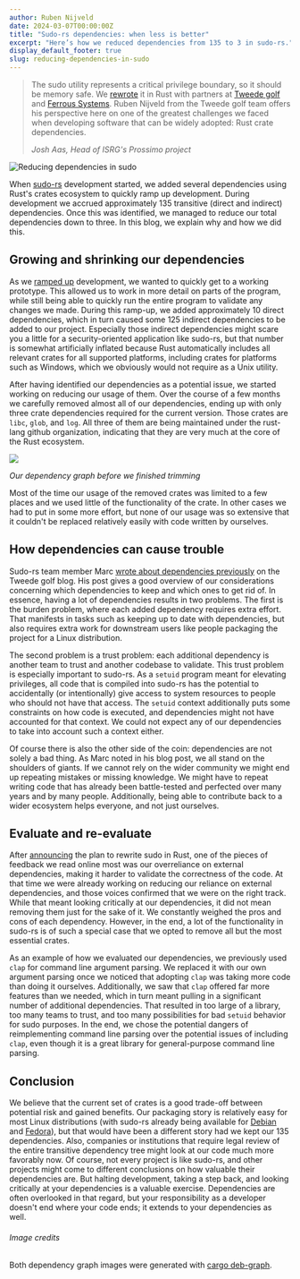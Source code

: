 ```yaml
---
author: Ruben Nijveld
date: 2024-03-07T00:00:00Z
title: "Sudo-rs dependencies: when less is better"
excerpt: "Here’s how we reduced dependencies from 135 to 3 in sudo-rs."
display_default_footer: true
slug: reducing-dependencies-in-sudo
---
```



<div class="card border-0">
    <div class="pt-4 pb-4">
        <blockquote class="blockquote">
            <span class="quote"></span>
            <div class="quote-text">
                <p class="font-italic lh-170">The sudo utility represents a critical privilege boundary, so it should be memory safe. We <a href="https://www.memorysafety.org/initiative/sudo-su/">rewrote</a> it in Rust with partners at <a href="https://tweedegolf.nl/">Tweede golf</a> and <a href="https://ferrous-systems.com/">Ferrous Systems</a>. Ruben Nijveld from the Tweede golf team offers his perspective here on one of the greatest challenges we faced when developing software that can be widely adopted: Rust crate dependencies.</p>
                <footer class="blockquote-footer"><cite title="Source Title">Josh Aas, Head of ISRG's Prossimo project</cite></footer>
            </div>
        </blockquote>
    </div>
</div>

<div class="card border-0 pic-quote-right mw-240px mx-auto mb-4 pt-4">
  <img alt="Reducing dependencies in sudo" class="rounded mx-auto img-fluid" src="/images/blog/blog-reducing-dependencies-in-sudo-overview.png" />
</div>


When [sudo-rs](https://github.com/memorysafety/sudo-rs) development started, we added several dependencies using Rust's crates ecosystem to quickly ramp up development. During development we accrued approximately 135 transitive (direct and indirect) dependencies. Once this was identified, we managed to reduce our total dependencies down to three. In this blog, we explain why and how we did this.

## Growing and shrinking our dependencies

As we [ramped up](https://www.memorysafety.org/initiative/sudo-su/sudo-su-work-plan/) development, we wanted to quickly get to a working prototype. This allowed us to work in more detail on parts of the program, while still being able to quickly run the entire program to validate any changes we made. During this ramp-up, we added approximately 10 direct dependencies, which in turn caused some 125 indirect dependencies to be added to our project. Especially those indirect dependencies might scare you a little for a security-oriented application like sudo-rs, but that number is somewhat artificially inflated because Rust automatically includes all relevant crates for all supported platforms, including crates for platforms such as Windows, which we obviously would not require as a Unix utility.

After having identified our dependencies as a potential issue, we started working on reducing our usage of them. Over the course of a few months we carefully removed almost all of our dependencies, ending up with only three crate dependencies required for the current version. Those crates are `libc`, `glob`, and `log`. All three of them are being maintained under the rust-lang github organization, indicating that they are very much at the core of the Rust ecosystem. 

![](/images/blog/blog-reducing-dependencies-in-sudo-chart.png)

*Our dependency graph before we finished trimming*

Most of the time our usage of the removed crates was limited to a few places and we used little of the functionality of the crate. In other cases we had to put in some more effort, but none of our usage was so extensive that it couldn't be replaced relatively easily with code written by ourselves.

## How dependencies can cause trouble

Sudo-rs team member Marc [wrote about dependencies previously](https://tweedegolf.nl/en/blog/104/dealing-with-dependencies-in-rust) on the Tweede golf blog. His post gives a good overview of our considerations concerning which dependencies to keep and which ones to get rid of. In essence, having a lot of dependencies results in two problems. The first is the burden problem, where each added dependency requires extra effort. That manifests in tasks such as keeping up to date with dependencies, but also requires extra work for downstream users like people packaging the project for a Linux distribution.

The second problem is a trust problem: each additional dependency is another team to trust and another codebase to validate. This trust problem is especially important to sudo-rs. As a `setuid` program meant for elevating privileges, all code that is compiled into sudo-rs has the potential to accidentally (or intentionally) give access to system resources to people who should not have that access. The `setuid` context additionally puts some constraints on how code is executed, and dependencies might not have accounted for that context. We could not expect any of our dependencies to take into account such a context either.

Of course there is also the other side of the coin: dependencies are not solely a bad thing. As Marc noted in his blog post, we all stand on the shoulders of giants. If we cannot rely on the wider community we might end up repeating mistakes or missing knowledge. We might have to repeat writing code that has already been battle-tested and perfected over many years and by many people. Additionally, being able to contribute back to a wider ecosystem helps everyone, and not just ourselves.

## Evaluate and re-evaluate

After [announcing](https://www.memorysafety.org/blog/sudo-and-su/) the plan to rewrite sudo in Rust, one of the pieces of feedback we read online most was our overreliance on external dependencies, making it harder to validate the correctness of the code. At that time we were already working on reducing our reliance on external dependencies, and those voices confirmed that we were on the right track. While that meant looking critically at our dependencies, it did not mean removing them just for the sake of it. We constantly weighed the pros and cons of each dependency. However, in the end, a lot of the functionality in sudo-rs is of such a special case that we opted to remove all but the most essential crates.

As an example of how we evaluated our dependencies, we previously used `clap` for command line argument parsing. We replaced it with our own argument parsing once we noticed that adopting `clap` was taking more code than doing it ourselves. Additionally, we saw that `clap` offered far more features than we needed, which in turn meant pulling in a significant number of additional dependencies. That resulted in too large of a library, too many teams to trust, and too many possibilities for bad `setuid` behavior for sudo purposes. In the end, we chose the potential dangers of reimplementing command line parsing over the potential issues of including `clap`, even though it is a great library for general-purpose command line parsing.

## Conclusion

We believe that the current set of crates is a good trade-off between potential risk and gained benefits. Our packaging story is relatively easy for most Linux distributions (with sudo-rs already being available for [Debian](https://packages.debian.org/sid/sudo-rs) and [Fedora](https://packages.fedoraproject.org/pkgs/sudo-rs/sudo-rs/)), but that would have been a different story had we kept our 135 dependencies. Also, companies or institutions that require legal review of the entire transitive dependency tree might look at our code much more favorably now. Of course, not every project is like sudo-rs, and other projects might come to different conclusions on how valuable their dependencies are. But halting development, taking a step back, and looking critically at your dependencies is a valuable exercise. Dependencies are often overlooked in that regard, but your responsibility as a developer doesn't end where your code ends; it extends to your dependencies as well.

###### Image credits
Both dependency graph images were generated with [cargo deb-graph](https://github.com/jplatte/cargo-depgraph).